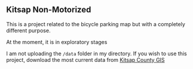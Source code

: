 ## Kitsap Non-Motorized

This is a project related to the bicycle parking map but with a completely different purpose. 

At the moment, it is in exploratory stages

I am not uploading the `/data` folder in my directory. 
If you wish to use this project, download the most current data from [Kitsap County GIS](https://www.kitsapgov.com/dis/Pages/resources.aspx) 